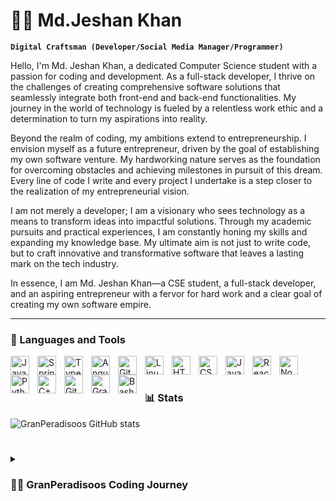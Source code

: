 # 🏄‍♂️ Md.Jeshan Khan 

**`Digital Craftsman (Developer/Social Media Manager/Programmer)`**

Hello, I'm Md. Jeshan Khan, a dedicated Computer Science student with a passion for coding and development. As a full-stack developer, I thrive on the challenges of creating comprehensive software solutions that seamlessly integrate both front-end and back-end functionalities. My journey in the world of technology is fueled by a relentless work ethic and a determination to turn my aspirations into reality.

Beyond the realm of coding, my ambitions extend to entrepreneurship. I envision myself as a future entrepreneur, driven by the goal of establishing my own software venture. My hardworking nature serves as the foundation for overcoming obstacles and achieving milestones in pursuit of this dream. Every line of code I write and every project I undertake is a step closer to the realization of my entrepreneurial vision.

I am not merely a developer; I am a visionary who sees technology as a means to transform ideas into impactful solutions. Through my academic pursuits and practical experiences, I am constantly honing my skills and expanding my knowledge base. My ultimate aim is not just to write code, but to craft innovative and transformative software that leaves a lasting mark on the tech industry.

In essence, I am Md. Jeshan Khan—a CSE student, a full-stack developer, and an aspiring entrepreneur with a fervor for hard work and a clear goal of creating my own software empire.

 

---

### 🧰 Languages and Tools

<img align="left" alt="Java" width="30px" style="padding-right:10px;" src="https://cdn.jsdelivr.net/gh/devicons/devicon/icons/java/java-original.svg"/>
<img align="left" alt="Spring" width="30px" style="padding-right:10px;" src="https://cdn.jsdelivr.net/gh/devicons/devicon/icons/spring/spring-original.svg" />
<img align="left" alt="TypeScript" width="30px" style="padding-right:10px;" src="https://cdn.jsdelivr.net/gh/devicons/devicon/icons/typescript/typescript-plain.svg" />
<img align="left" alt="Angular" width="30px" style="padding-right:10px;" src="https://cdn.jsdelivr.net/gh/devicons/devicon/icons/angularjs/angularjs-plain.svg" />
<img align="left" alt="Git" width="30px" style="padding-right:10px;" src="https://cdn.jsdelivr.net/gh/devicons/devicon/icons/git/git-original.svg" />
<img align="left" alt="Linux" width="30px" style="padding-right:10px;" src="https://cdn.jsdelivr.net/gh/devicons/devicon/icons/linux/linux-original.svg" />
<img align="left" alt="HTML" width="30px" style="padding-right:10px;" src="https://cdn.jsdelivr.net/gh/devicons/devicon/icons/html5/html5-plain.svg" />
<img align="left" alt="CSS" width="30px" style="padding-right:10px;" src="https://cdn.jsdelivr.net/gh/devicons/devicon/icons/css3/css3-plain.svg" />
<img align="left" alt="JavaScript" width="30px" style="padding-right:10px;" src="https://cdn.jsdelivr.net/gh/devicons/devicon/icons/javascript/javascript-plain.svg" />
<img align="left" alt="React" width="30px" style="padding-right:10px;" src="https://cdn.jsdelivr.net/gh/devicons/devicon/icons/react/react-original.svg" />
<img align="left" alt="NodeJS" width="30px" style="padding-right:10px;" src="https://cdn.jsdelivr.net/gh/devicons/devicon/icons/nodejs/nodejs-original.svg" />
<img align="left" alt="Python" width="30px" style="padding-right:10px;" src="https://cdn.jsdelivr.net/gh/devicons/devicon/icons/python/python-plain.svg" />
<img align="left" alt="C++" width="30px" style="padding-right:10px;" src="https://cdn.jsdelivr.net/gh/devicons/devicon/icons/cplusplus/cplusplus-line.svg" />
<img align="left" alt="GitHub" width="30px" style="padding-right:10px;" src="https://cdn.jsdelivr.net/gh/devicons/devicon/icons/github/github-original.svg" />
<img align="left" alt="Gradle" width="30px" style="padding-right:10px;" src="https://cdn.jsdelivr.net/gh/devicons/devicon/icons/gradle/gradle-plain.svg" />
<img align="left" alt="Bash" width="30px" style="padding-right:10px;" src="https://cdn.jsdelivr.net/gh/devicons/devicon/icons/bash/bash-original.svg" />
<br />

#

#

### 📊 Stats

![GranPeradisoos GitHub stats](https://github-readme-stats.vercel.app/api?username=GranPeradisoos&show_icons=true&theme=gruvbox)

<!-- ![GitHub Streak](https://streak-stats.demolab.com?user=GranPeradisoos&theme=gruvbox&border_radius=4.5) -->

#

<details>
 <summary><h3>👨‍💻 GranPeradisoos Coding Journey</h3></summary>
   a software engineering coding journey can be an exciting and rewarding experience. Whether you're a beginner or looking to enhance your skills, here's a roadmap to guide you through the various stages of becoming a proficient software engineer:
Stage 1: Getting Started

    Learn the Basics of Programming:
        Choose a beginner-friendly language like Python or JavaScript.
        Understand variables, data types, loops, and basic control flow.

    Explore Fundamental Concepts:
        Learn about data structures (arrays, linked lists, stacks, queues).
        Understand algorithms and basic problem-solving.

    Version Control:
        Familiarize yourself with Git for version control.
        Learn basic Git commands and workflows.

Stage 2: Deepening Your Knowledge

    Advanced Programming Concepts:
        Dive into object-oriented programming (OOP).
        Explore design patterns and principles.

    Database Basics:
        Learn about relational databases (SQL).
        Understand basic database design concepts.

    Web Development:
        Learn HTML, CSS, and JavaScript for front-end development.
        Explore server-side development with frameworks like Flask or Django (Python) or Express (Node.js).

    Understand APIs:
        Learn how to make API requests and build simple APIs.
        Understand RESTful principles.

Stage 3: Specialization

    Choose Your Path:
        Front-end Development: Dive deeper into modern frameworks like React, Angular, or Vue.js.
        Back-end Development: Explore server-side languages and frameworks like Node.js, Django, or Spring Boot.
        Full-Stack Development: Combine front-end and back-end skills.

    Databases and Storage:
        Explore non-relational databases (MongoDB, Redis).
        Learn about cloud-based storage solutions (AWS S3, Google Cloud Storage).

    DevOps Practices:
        Understand continuous integration and continuous deployment (CI/CD).
        Learn about containerization (Docker) and orchestration (Kubernetes).

Stage 4: Advanced Topics

    Security:
        Understand basic security principles.
        Learn about common web application vulnerabilities.

    Testing and Debugging:
        Explore unit testing, integration testing, and debugging strategies.

    Performance Optimization:
        Learn techniques for optimizing code and improving application performance.

    Machine Learning and AI (Optional):
        Explore the basics of machine learning and AI if interested.

Stage 5: Real-world Projects and Collaboration

    Build Real Projects:
        Start working on real-world projects to apply your skills.
        Create a portfolio showcasing your work.

    Collaborate on Open Source:
        Contribute to open-source projects on platforms like GitHub.
        Collaborate with other developers to gain experience in team environments.

    Networking and Community:
        Attend meetups, conferences, and join online communities.
        Network with other developers and professionals in the field.

Stage 6: Continuous Learning

    Stay Updated:
        Follow industry trends and new technologies.
        Read blogs, watch tutorials, and participate in online forums.

    Advanced Topics and Specialization:
        Dive deeper into areas of interest (e.g., machine learning, cybersecurity, blockchain).

    Mentorship and Teaching:
        Consider mentoring others or teaching to solidify your understanding.
        Share your knowledge through blog posts or videos.
